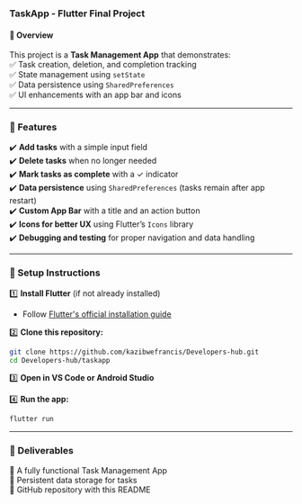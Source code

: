 
### **TaskApp - Flutter Final Project**  

#### **📌 Overview**  
This project is a **Task Management App** that demonstrates:  
✅ Task creation, deletion, and completion tracking  
✅ State management using `setState`  
✅ Data persistence using `SharedPreferences`  
✅ UI enhancements with an app bar and icons  

---

### **📌 Features**  
✔️ **Add tasks** with a simple input field  
✔️ **Delete tasks** when no longer needed  
✔️ **Mark tasks as complete** with a ✓ indicator  
✔️ **Data persistence** using `SharedPreferences` (tasks remain after app restart)  
✔️ **Custom App Bar** with a title and an action button  
✔️ **Icons for better UX** using Flutter’s `Icons` library  
✔️ **Debugging and testing** for proper navigation and data handling  

---

### **📌 Setup Instructions**  
1️⃣ **Install Flutter** (if not already installed)  
   - Follow [Flutter's official installation guide](https://flutter.dev/docs/get-started/install)  

2️⃣ **Clone this repository:**  
```sh
git clone https://github.com/kazibwefrancis/Developers-hub.git
cd Developers-hub/taskapp
```

3️⃣ **Open in VS Code or Android Studio**  

4️⃣ **Run the app:**  
```sh
flutter run
```

---

### **📌 Deliverables**  
📂 A fully functional Task Management App  
📂 Persistent data storage for tasks  
📂 GitHub repository with this README  

